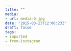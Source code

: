 ```yaml
---
title: ""
media:
- url: media-0.jpg
date: "2015-03-23T12:06:23Z"
draft: false
tags:
- imported
- from-instagram
---
```

